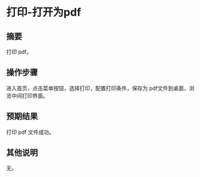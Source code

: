 # 打印-打开为pdf

## 摘要

打印 pdf。

## 操作步骤

进入首页，点击菜单按钮，选择打印，配置打印条件，保存为 pdf文件到桌面，浏览中间打印界面。

## 预期结果

打印 pdf 文件成功。

## 其他说明

无。
